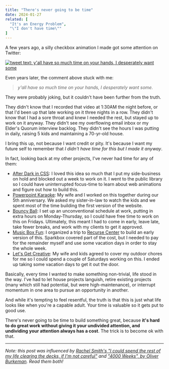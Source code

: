 ```yaml
---
title: "There's never going to be time"
date: 2024-01-27
related: [
  "It's an Energy Problem",
  "\"I don't have time\""
]
---
```


A few years ago, a silly checkbox animation I made got some attention on Twitter:

[![tweet text: y'all have so much time on your hands, I desperately want some]({{site.url}}/assets/images/so-much-time.png)](https://twitter.com/doused_zi/status/1436285069082120235)

Even years later, the comment above stuck with me:

> _y'all have so much time on your hands, I desperately want some._

They were probably joking, but it couldn't have been further from the truth.

They didn't know that I recorded that video at 1:30AM the night before, or that I'd been up that late working on it three nights in a row. They didn't know that I had a sore throat and knew I needed the rest, but stayed up to work on it anyway. They didn't see my overflowing email inbox or my Elder's Quorum interview backlog. They didn't see the hours I was putting in daily, raising 5 kids and maintaining a 70-yr-old house.

I bring this up, not because I want credit or pity. It's because I want my future self to remember that *I didn't have time for this but I made it anyway*.

In fact, looking back at my other projects, I've never had time for any of them:

* [After Dark in CSS](https://www.bryanbraun.com/after-dark-css/): I loved this idea so much that I put my side-business on hold and blocked out a week to work on it. I went to the public library so I could have uninterrupted focus-time to learn about web animations and figure out how to build this.
* [Powerpoint Karaoke](https://powerpointkaraoke.com): My wife and I worked on this together during our 5th anniversary. We asked my sister-in-law to watch the kids and we spent most of the time building the first version of the website.
* [Bouncy Ball](https://sparkbox.github.io/bouncy-ball): I set up an unconventional schedule at work, putting in extra hours on Monday-Thursday, so I could have free time to work on this on Fridays. Ultimately, this meant I had to come in early, leave late, take fewer breaks, and work with my clients to get it approved.
* [Music Box Fun](https://musicbox.fun): I organized a trip to [Recurse Center](https://www.recurse.com/) to build an early version of this. Sparkbox covered part of the cost, but I needed to pay for the remainder myself and use some vacation days in order to stay the whole week.
* [Let's Get Creative](https://bryanbraun.com/lets-get-creative): My wife and kids agreed to cover my outdoor chores for me so I could spend a couple of Saturdays working on this. I ended up taking some vacation days to get it out the door.

Basically, every time I wanted to make something non-trivial, life stood in the way. I've had to let house projects languish, retire existing projects (many which still had potential, but were high-maintenance), or interrupt momentum in one area to pursue an opportunity in another.

And while it's tempting to feel resentful, the truth is that this is just what life looks like when you're a capable adult. Your time is valuable so it gets put to good use.

There's never going to be time to build something great, because **it's hard to do great work without giving it your undivided attention, and undividing your attention always has a cost**. The trick is to become ok with that.

***

*Note: this post was influenced by [Rachel Smith's "I could spend the rest of my life clearing the decks, if I'm not careful"](https://rachsmith.com/clearing-the-decks/) and ["4000 Weeks", by Oliver Burkeman]({{site.url}}/books/#4000-weeks-time-management-for-mortals). Read them both!*
